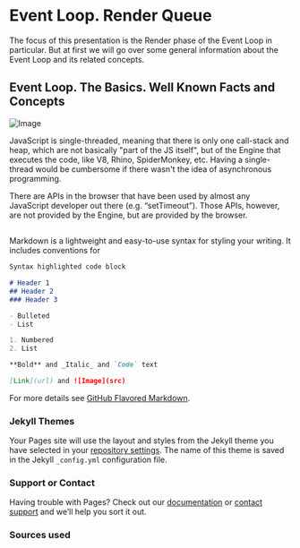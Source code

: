 # Event Loop. Render Queue 

The focus of this presentation is the Render phase of the Event Loop in particular. But at first we will go over some general information about the Event Loop and its related concepts.

## Event Loop. The Basics. Well Known Facts and Concepts

![Image](https://i.stack.imgur.com/E4wh6.gif)

JavaScript is single-threaded, meaning that there is only one call-stack and heap, which are not basically "part of the JS itself", but of the Engine that executes the code, like V8, Rhino, SpiderMonkey, etc. Having a single-thread would be cumbersome if there wasn't the idea of asynchronous programming. 

There are APIs in the browser that have been used by almost any JavaScript developer out there (e.g. “setTimeout”). Those APIs, however, are not provided by the Engine, but are provided by the browser. 


##

Markdown is a lightweight and easy-to-use syntax for styling your writing. It includes conventions for

```markdown
Syntax highlighted code block

# Header 1
## Header 2
### Header 3

- Bulleted
- List

1. Numbered
2. List

**Bold** and _Italic_ and `Code` text

[Link](url) and ![Image](src)
```

For more details see [GitHub Flavored Markdown](https://guides.github.com/features/mastering-markdown/).

### Jekyll Themes

Your Pages site will use the layout and styles from the Jekyll theme you have selected in your [repository settings](https://github.com/maryprtavian/event-loop-render-queue/settings/pages). The name of this theme is saved in the Jekyll `_config.yml` configuration file.

### Support or Contact

Having trouble with Pages? Check out our [documentation](https://docs.github.com/categories/github-pages-basics/) or [contact support](https://support.github.com/contact) and we’ll help you sort it out.

### Sources used
